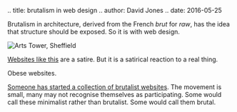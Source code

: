 .. title: brutalism in web design
.. author: David Jones
.. date: 2016-05-25

Brutalism in architecture, derived from the French <em>brut</em>
for <em>raw</em>, has the idea that structure should be exposed.
So it is with web design.

![Arts Tower, Sheffield](../image/Arts_tower.jpg "Arts Tower, Sheffield")

<a href="http://motherfuckingwebsite.com/">Websites like this</a>
are a satire.
But it is a satirical reaction to a real thing.

Obese websites.

<a href="http://brutalistwebsites.com/">Someone has started a
collection of brutalist websites</a>.
The movement is small,
many may not recognise themselves as participating.
Some would call these minimalist rather than brutalist.
Some would call them brutal.
